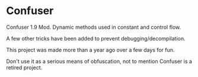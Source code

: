 # Confuser
Confuser 1.9 Mod. Dynamic methods used in constant and control flow.

A few other tricks have been added to prevent debugging/decompilation.

This project was made more than a year ago over a few days for fun.

Don't use it as a serious means of obfuscation, not to mention Confuser is a retired project.
